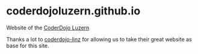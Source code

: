 # coderdojoluzern.github.io

Website of the [CoderDojo Luzern](https://coderdojoluzern.github.io/)

Thanks a lot to [coderdojo-linz](https://coderdojo-linz.github.io/) for allowing us to take their great website as base for this site.
